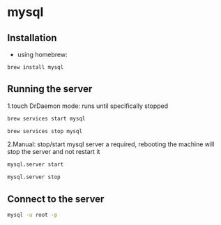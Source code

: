 # mysql

## Installation

- using homebrew:

```sh
brew install mysql
```

## Running the server

1.touch DrDaemon mode: runs until specifically stopped

```sh
brew services start mysql
```

```sh
brew services stop mysql
```

2.Manual: stop/start mysql server a required, rebooting the machine will stop the server and not restart it

```sh
mysql.server start
```

```sh
mysql.server stop
```

## Connect to the server

```sh
mysql -u root -p
```
